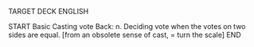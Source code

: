 TARGET DECK
ENGLISH

START
Basic
Casting vote
Back: n. Deciding vote when the votes on two sides are equal. [from an obsolete sense of cast, = turn the scale]
END
